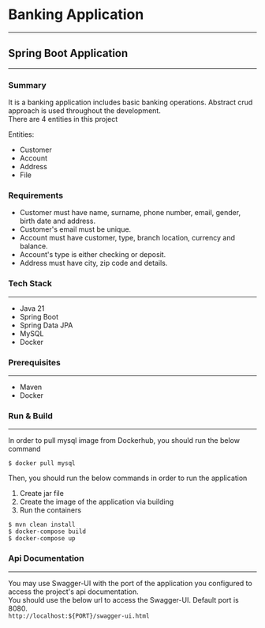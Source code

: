 # Banking Application
---

## Spring Boot Application
---

### Summary
It is a banking application includes basic banking operations. Abstract crud approach is used throughout the development.<br/>
There are 4 entities in this project

Entities:
- Customer
- Account
- Address
- File

### Requirements
- Customer must have name, surname, phone number, email, gender, birth date and address.
- Customer's email must be unique.
- Account must have customer, type, branch location, currency and balance.
- Account's type is either checking or deposit.
- Address must have city, zip code and details.

### Tech Stack
---
- Java 21
- Spring Boot
- Spring Data JPA
- MySQL
- Docker

### Prerequisites
---
- Maven
- Docker

### Run & Build
---
In order to pull mysql image from Dockerhub, you should run the below command

`$ docker pull mysql`

Then, you should run the below commands in order to run the application

1) Create jar file
2) Create the image of the application via building
3) Run the containers

```
$ mvn clean install
$ docker-compose build
$ docker-compose up
```

### Api Documentation
---

You may use Swagger-UI with the port of the application you configured to access the project's api documentation.<br/>
You should use the below url to access the Swagger-UI. Default port is 8080.<br/>
`http://localhost:${PORT}/swagger-ui.html`
